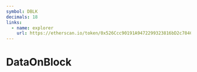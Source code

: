 ```yaml
---
symbol: DBLK
decimals: 18
links:
  - name: explorer
    url: https://etherscan.io/token/0x526Ccc90191A9472299323816bD2c784C0A1BCDE
---
```


# DataOnBlock
